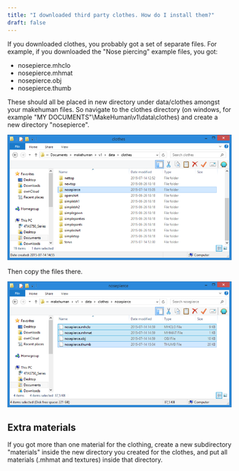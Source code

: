 ```yaml
---
title: "I downloaded third party clothes. How do I install them?"
draft: false
---
```


If you downloaded clothes, you probably got a set of separate files. For example, if you downloaded the "Nose piercing" example files, you got:

* nosepierce.mhclo
* nosepierce.mhmat
* nosepierce.obj
* nosepierce.thumb

These should all be placed in new directory under data/clothes amongst your makehuman files. So navigate to the clothes directory (on windows, for example "MY DOCUMENTS"\MakeHuman\v1\data\clothes) and create a new directory "nosepierce".



![Installclothes1.png](Installclothes1.png)



Then copy the files there.



![Installclothes2.png](Installclothes2.png)



## Extra materials

If you got more than one material for the clothing, create a new subdirectory "materials" inside the new directory you created for the clothes, and put all materials (.mhmat and textures) inside that directory.
